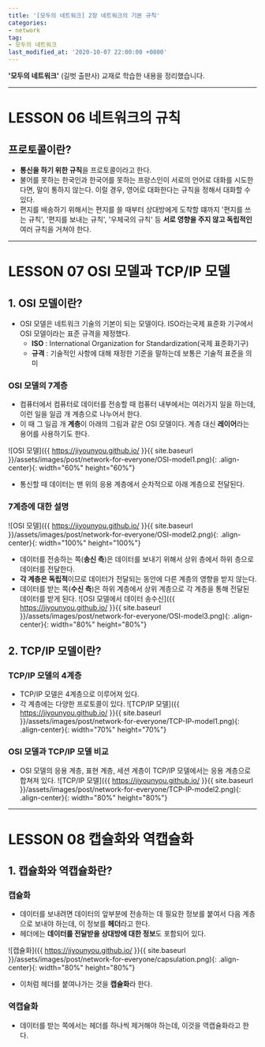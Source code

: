 ```yaml
---
title: '[모두의 네트워크] 2장 네트워크의 기본 규칙'
categories:
- network
tag:
- 모두의 네트워크
last_modified_at: '2020-10-07 22:00:00 +0800'
---
```


**'모두의 네트워크'** (길벗 출판사) 교재로 학습한 내용을 정리했습니다.

---
# LESSON 06 네트워크의 규칙
## 프로토콜이란?
- **통신을 하기 위한 규칙**을 프로토콜이라고 한다.
- 불어를 못하는 한국인과 한국어를 못하는 프랑스인이 서로의 언어로 대화를 시도한다면, 말이 통하지 않는다. 이럴 경우, 영어로 대화한다는 규칙을 정해서 대화할 수 있다.
- 편지를 배송하기 위해서는 편지를 쓸 때부터 상대방에게 도착할 떄까지 '편지를 쓰는 규칙', '편지를 보내는 규칙', '우체국의 규칙' 등 **서로 영향을 주지 않고 독립적인** 여러 규칙을 거쳐야 한다.

---
# LESSON 07 OSI 모델과 TCP/IP 모델
## 1. OSI 모델이란?
- OSI 모델은 네트워크 기술의 기본이 되는 모델이다. ISO라는국제 표준화 기구에서 OSI 모델이라는 표준 규격을 제정했다.
  - **ISO** : International Organization for Standardization(국제 표준화기구)
  - **규격** : 기술적인 사항에 대해 재정한 기준을 말하는데 보통은 기술적 표준을 의미

### OSI 모델의 7계층
- 컴퓨터에서 컴퓨터로 데이터를 전송할 때 컴퓨터 내부에서는 여러가지 일을 하는데, 이런 일을 일곱 개 계층으로 나누어서 한다.
- 이 때 그 일곱 개 **계층**이 아래의 그림과 같은 OSI 모델이다. 계층 대신 **레이어**라는 용어를 사용하기도 한다.

![OSI 모델]({{ https://jiyounyou.github.io/ }}{{ site.baseurl }}/assets/images/post/network-for-everyone/OSI-model1.png){: .align-center}{: width="60%" height="60%"}
- 통신할 때 데이터는 맨 위의 응용 계층에서 순차적으로 아래 계층으로 전달된다.

### 7계층에 대한 설명
![OSI 모델]({{ https://jiyounyou.github.io/ }}{{ site.baseurl }}/assets/images/post/network-for-everyone/OSI-model2.png){: .align-center}{: width="100%" height="100%"}

- 데이터를 전송하는 쪽(**송신 측**)은 데이터를 보내기 위해서 상위 층에서 하위 층으로 데이터를 전달한다.
- **각 계층은 독립적**이므로 데이터가 전달되는 동안에 다른 계층의 영향을 받지 않는다.
- 데이터를 받는 쪽(**수신 측**)은 하위 계층에서 상위 계층으로 각 계층을 통해 전달된 데이터를 받게 된다.
![OSI 모델에서 데이터 송수신]({{ https://jiyounyou.github.io/ }}{{ site.baseurl }}/assets/images/post/network-for-everyone/OSI-model3.png){: .align-center}{: width="80%" height="80%"}

## 2. TCP/IP 모델이란?
### TCP/IP 모델의 4계층
- TCP/IP 모델은 4계층으로 이루어져 있다.
- 각 계층에는 다양한 프로토콜이 있다.
![TCP/IP 모델]({{ https://jiyounyou.github.io/ }}{{ site.baseurl }}/assets/images/post/network-for-everyone/TCP-IP-model1.png){: .align-center}{: width="70%" height="70%"}

### OSI 모델과 TCP/IP 모델 비교
- OSI 모델의 응용 계층, 표현 계층, 세션 계층이 TCP/IP 모델에서는 응용 계층으로 합쳐져 있다.
![TCP/IP 모델]({{ https://jiyounyou.github.io/ }}{{ site.baseurl }}/assets/images/post/network-for-everyone/TCP-IP-model2.png){: .align-center}{: width="80%" height="80%"}

---
# LESSON 08 캡슐화와 역캡슐화
## 1. 캡슐화와 역캡슐화란?
### 캡슐화
- 데이터를 보내려면 데이터의 앞부분에 전송하는 데 필요한 정보를 붙여서 다음 계층으로 보내야 하는데, 이 정보를 **헤더**라고 한다.
- 헤더에는 **데이터를 전달받을 상대방에 대한 정보**도 포함되어 있다.

![캡슐화]({{ https://jiyounyou.github.io/ }}{{ site.baseurl }}/assets/images/post/network-for-everyone/capsulation.png){: .align-center}{: width="80%" height="80%"}
- 이처럼 헤더를 붙여나가는 것을 **캡슐화**라 한다.

### 역캡슐화
- 데이터를 받는 쪽에서는 헤더를 하나씩 제거해야 하는데, 이것을 역캡슐화라고 한다.